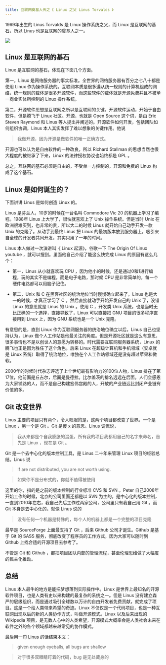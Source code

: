 ```yaml
---
title: 互联网奠基人传之《 Linux 之父 Linus Torvalds 》
---
```


1969年出生的 Linus Torvalds 是 Linux 操作系统之父，而 Linux 是互联网的基石，所以 Linus 也是互联网的奠基人之一。

![](https://happypeter.github.io/images/2019072501.jpg)

## Linux 是互联网的基石

Linux 是互联网的基石，体现在下面几个方面。

第一，Linux 是网络服务器的事实标准。全世界的网络服务器有百分之七八十都是使用 Linux 作为操作系统的。互联网本质是很多遵从统一规则的计算机组成的网络，统一规则的载体是很多开源软件，而这些软件的载体就是开源免费并且不被单一商业实体所控制的 Linux 操作系统。

第二，开源软件思想是互联网之所以是互联网的关键。开源软件运动，开始于自由软件，但是腾飞于 Linux 社区。开源，也就是 Open Source 这个词，是由 Eric Steven Raymond 和 Linus 等人提出并阐述的。开源软件如何开发，包括团队如何组织协调，Linus 本人其实发挥了难以想象的关键作用。他说

> 我做开源，因为开源是做软件的唯一正确方式。

开源也可以认为是自由软件的一种改良，所以 Richard Stallman 的思想当然也很大程度的被继承了下来，Linux 的法律授权协议也始终都是 GPL 。

总之，互联网的基石必须是自由的，不受单一方控制的，开源和免费的 Linux 构成了这个基石。

## Linux 是如何诞生的？

下面讲讲 Linus 是如何创造 Linux 的。

Linus 是芬兰人，10岁的时候在一台名叫 Commodore Vic 20 的机器上学习了编程。1988年 Linus 上大学了，很快就喜欢上了 Unix 操作系统。但是当时 Unix 在欧洲很难买到，也非常的贵，所以大二的时候 Linus 就开始自己动手开发一款 Unix 的克隆了。从动手到最终 Linus 把 Linux 的最初版本放到服务器上，吸引来自全球的开发者共同开发，其实只用了一年的时间。

Linus 本人做过一次演讲叫《 Linux 起源》，谷歌一下 The Origin Of Linux youtube ，就可以搜到。里面他自己介绍了能这么快完成 Linux 的原因有这么几个：

- 第一，Linus 从小就喜欢玩 CPU ，因为他小的时候，还是通过0和1进行编程，玩的其实不是编程，而是电子电路，那时候 CPU 是非常简单的，每一个硬件电路都可以用脑子记住。

- 第二，Unix 和 C 在黑客社区的统治地位当时慢慢确立起来了。Linus 也是大一的时候，才真正学习了 C ，然后直接就动手开始开发自己的 Unix 了，没错 Linux 的意思就是 Linus 的 Unix 。使用 C ，开发类 Unix 系统，也是当时无比正确的一个选择，直接导致了，Linux 可以直接把 GNU 项目的很多程序直接用到 Linux 上，因为 GNU 系统也是一个 Unix 克隆。

有意思的是，直到 Linux 作为互联网服务器的统治地位确立以后，Linus 自己也坚持认为，Linux 做个人工作站是他最关注的角度。但是开源社区就是这么有意思，很多事情也不是以创世人的意愿为转移的。时代需要互联网服务器系统，Linux 的腾飞也正是因为胜任了这个角色。后来 Linux 在超级计算机和手机领域（安卓就是 Linux 系统）取得了统治地位，唯独在个人工作站领域还是没有超过苹果和微软。

2000年的时候时代杂志评选了上个世纪最有影响力的100位人物，Linus 排在了第17位，他前面是丘吉尔，后面是曼德拉。比尔盖茨的排名远远在后面。人们会感恩为大家铺路的人，而不是自己构建宏伟宫殿的人，开放的产业链远比封闭产业链有价值的多。

## Git 改变世界

Linus 主要的项目只有两个，令人叹服的是，这两个项目都改变了世界。一个是 Linux ，另一个是 Git 。Git 是傻 x 的意思。Linus 调侃说，

> 我从来都是个自我膨胀的混蛋，所有我的项目我都用自己的名字来命名，首先是 Linux ，现在是 Git 。

Git 是一个去中心化的版本控制工具，是 Linus 二十年来管理 Linux 项目的经验总结。Linus 说

> If are not distributed, you are not worth using.

> 如果你不是分布式的，你就不值得被使用

这里的你，指的是之前的版本控制的行业标准 CVS 和 SVN 。Peter 自己2008年开始工作的时候，北京的公司里面还都是以 SVN 为主的，是中心化的版本控制，一直到2010年左右，我自己先后工作过两家公司，公司里只有我自己用 Git 。而 Git 本身是去中心化的，就像 Linus 说的

> 没有任何一个机器是特殊的，每个人的机器上都是一个完整的项目克隆

最早是 SourceForge 上面最支持了 Git ，后来 Github 公司才诞生。Github 是基于 Git 的 SASS 服务，彻底改变了程序员的工作方式，因为大家可以随时到 Github 上找合适的开源项目去参考了。

不管是 Git 和 Github ，都把项目团队内部的管理流程，甚至伦理思维做了大幅度的民主化推动。

## 总结

Linus 本人最牛的地方是能把梦想落到实际操作中。Linux 是世界上最知名的开源软件项目，也是人类有史以来构建的最复杂的系统之一。但是 Linus 没有建立森严的层级组织，而是通过吸引全球数以万计的自由开发者免费贡献，就完成了项目。这是一个给人类带来希望的奇迹。Linux 不仅仅是一个代码项目，也是一种互联网出现以后的新的人类协作方式，叫做开源模式。Linux 以及后来出现的 Wikipedia 项目，是无数人心中的人类希望，开源模式大概率会是人类社会未来在软件之外的各个领域都越来越常见的协作模式。

最后用一句 Linus 的话结束本文：

> given enough eyeballs, all bugs are shallow

> 对于很多双眼睛盯着的代码，bug 是无处藏身的

